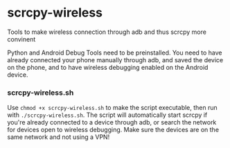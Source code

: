 # scrcpy-wireless
Tools to make wireless connection through adb and thus scrcpy more convinent

Python and Android Debug Tools need to be preinstalled. You need to have already connected your phone manually through adb, and saved the device on the phone, and to have wireless debugging enabled on the Android device.

### scrcpy-wireless.sh
Use `chmod +x scrcpy-wireless.sh` to make the script executable, then run with `./scrcpy-wireless.sh`. The script will automatically start scrcpy if you're already connected to a device through adb, or search the network for devices open to wireless debugging. Make sure the devices are on the same network and not using a VPN!
